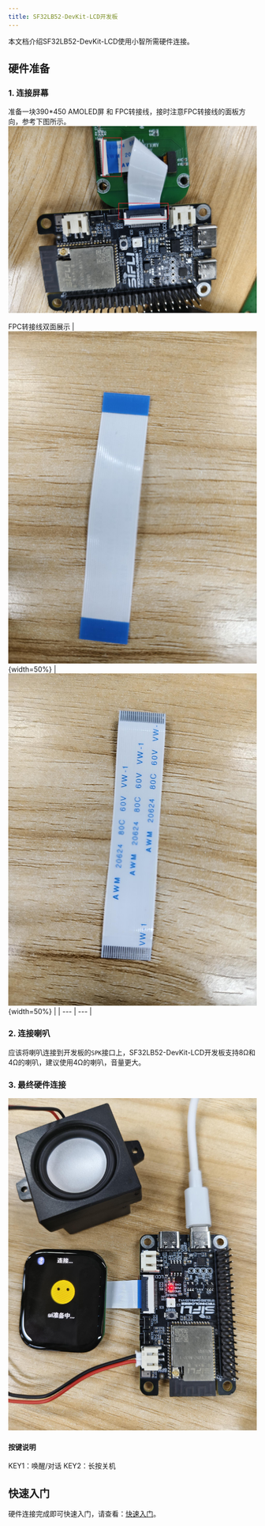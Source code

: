 ```yaml
---
title: SF32LB52-DevKit-LCD开发板
---
```


本文档介绍SF32LB52-DevKit-LCD使用小智所需硬件连接。

## 硬件准备

### 1. 连接屏幕
准备一块390*450 AMOLED屏 和 FPC转接线，接时注意FPC转接线的面板方向，参考下图所示。
![](assets/Screen_connection.png)

FPC转接线双面展示
| ![](assets/wire1.png){width=50%} | ![](assets/wire2.png){width=50%} |
| --- | --- |

### 2. 连接喇叭
应该将喇叭连接到开发板的`SPK`接口上，SF32LB52-DevKit-LCD开发板支持8Ω和4Ω的喇叭，建议使用4Ω的喇叭，音量更大。

### 3. 最终硬件连接
![](assets/connect.png)
#### 按键说明
KEY1：唤醒/对话
KEY2：长按关机

## 快速入门
硬件连接完成即可快速入门，请查看：[快速入门](../README.md)。